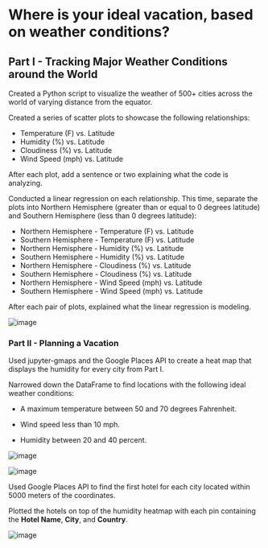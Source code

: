 # Where is your ideal vacation, based on weather conditions?

## Part I - Tracking Major Weather Conditions around the World

Created a Python script to visualize the weather of 500+ cities across the world of varying distance from the equator. 

Created a series of scatter plots to showcase the following relationships:

* Temperature (F) vs. Latitude
* Humidity (%) vs. Latitude
* Cloudiness (%) vs. Latitude
* Wind Speed (mph) vs. Latitude

After each plot, add a sentence or two explaining what the code is analyzing.

Conducted a linear regression on each relationship. This time, separate the plots into Northern Hemisphere (greater than or equal to 0 degrees latitude) and Southern Hemisphere (less than 0 degrees latitude):

* Northern Hemisphere - Temperature (F) vs. Latitude
* Southern Hemisphere - Temperature (F) vs. Latitude
* Northern Hemisphere - Humidity (%) vs. Latitude
* Southern Hemisphere - Humidity (%) vs. Latitude
* Northern Hemisphere - Cloudiness (%) vs. Latitude
* Southern Hemisphere - Cloudiness (%) vs. Latitude
* Northern Hemisphere - Wind Speed (mph) vs. Latitude
* Southern Hemisphere - Wind Speed (mph) vs. Latitude

After each pair of plots, explained what the linear regression is modeling. 

![image](https://user-images.githubusercontent.com/90559756/163395161-9e172317-3717-4250-bc3a-5532e2462f6d.png)


### Part II - Planning a Vacation

Used jupyter-gmaps and the Google Places API to create a heat map that displays the humidity for every city from Part I.

 Narrowed down the DataFrame to find locations with the following ideal weather conditions:
 
  * A maximum temperature between 50 and 70 degrees Fahrenheit.

  * Wind speed less than 10 mph.

  * Humidity between 20 and 40 percent.

  ![image](https://user-images.githubusercontent.com/90559756/163396375-662a58dd-b003-4c23-8549-449d636d6795.png)

![image](https://user-images.githubusercontent.com/90559756/163396551-441a60bc-a273-4fa1-a3c2-4707623261ca.png)

Used Google Places API to find the first hotel for each city located within 5000 meters of the coordinates.

Plotted the hotels on top of the humidity heatmap with each pin containing the **Hotel Name**, **City**, and **Country**.

![image](https://user-images.githubusercontent.com/90559756/163396578-208a2eff-7ff7-47bd-ad99-af91b191df54.png)

 
